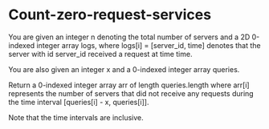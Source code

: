 # Count-zero-request-services

You are given an integer n denoting the total number of servers and a 2D 0-indexed integer array logs, where logs[i] = [server_id, time] denotes that the server with id server_id received a request at time time.

You are also given an integer x and a 0-indexed integer array queries.

Return a 0-indexed integer array arr of length queries.length where arr[i] represents the number of servers that did not receive any requests during the time interval [queries[i] - x, queries[i]].

Note that the time intervals are inclusive.

